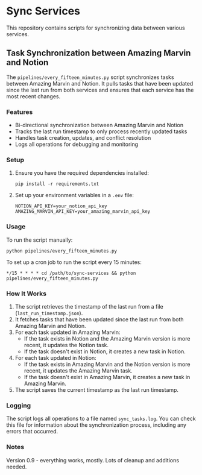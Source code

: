 # Sync Services

This repository contains scripts for synchronizing data between various services.

## Task Synchronization between Amazing Marvin and Notion

The `pipelines/every_fifteen_minutes.py` script synchronizes tasks between Amazing Marvin and Notion. It pulls tasks that have been updated since the last run from both services and ensures that each service has the most recent changes.

### Features

- Bi-directional synchronization between Amazing Marvin and Notion
- Tracks the last run timestamp to only process recently updated tasks
- Handles task creation, updates, and conflict resolution
- Logs all operations for debugging and monitoring

### Setup

1. Ensure you have the required dependencies installed:
   ```
   pip install -r requirements.txt
   ```

2. Set up your environment variables in a `.env` file:
   ```
   NOTION_API_KEY=your_notion_api_key
   AMAZING_MARVIN_API_KEY=your_amazing_marvin_api_key
   ```

### Usage

To run the script manually:

```
python pipelines/every_fifteen_minutes.py
```

To set up a cron job to run the script every 15 minutes:

```
*/15 * * * * cd /path/to/sync-services && python pipelines/every_fifteen_minutes.py
```

### How It Works

1. The script retrieves the timestamp of the last run from a file (`last_run_timestamp.json`).
2. It fetches tasks that have been updated since the last run from both Amazing Marvin and Notion.
3. For each task updated in Amazing Marvin:
   - If the task exists in Notion and the Amazing Marvin version is more recent, it updates the Notion task.
   - If the task doesn't exist in Notion, it creates a new task in Notion.
4. For each task updated in Notion:
   - If the task exists in Amazing Marvin and the Notion version is more recent, it updates the Amazing Marvin task.
   - If the task doesn't exist in Amazing Marvin, it creates a new task in Amazing Marvin.
5. The script saves the current timestamp as the last run timestamp.

### Logging

The script logs all operations to a file named `sync_tasks.log`. You can check this file for information about the synchronization process, including any errors that occurred.

### Notes

Version 0.9 - everything works, mostly. Lots of cleanup and additions needed.